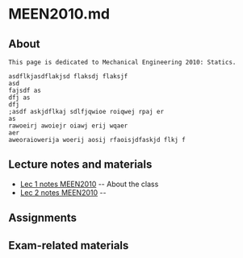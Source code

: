 # MEEN2010.md

## About

    This page is dedicated to Mechanical Engineering 2010: Statics.
    
    asdflkjasdflakjsd flaksdj flaksjf
    asd
    fajsdf as
    dfj as
    dfj
    ;asdf askjdflkaj sdlfjqwioe roiqwej rpaj er
    as
    rawoeirj awoiejr oiawj erij wqaer 
    aer
    aweoraiowerija woerij aosij rfaoisjdfaskjd flkj f
    
    
## Lecture notes and materials

* [Lec 1 notes MEEN2010](lec_1_notes_meen2010) --  About the class
* [Lec 2 notes MEEN2010](lec_2_notes_meen2010) --


## Assignments


## Exam-related materials


